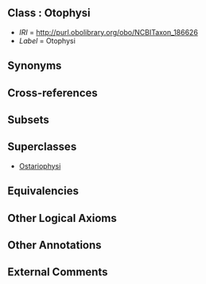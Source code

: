 
## Class : Otophysi

 * *IRI* = http://purl.obolibrary.org/obo/NCBITaxon_186626
 * *Label* = Otophysi

## Synonyms


## Cross-references


## Subsets


## Superclasses

 * [Ostariophysi](../../NCBITaxon/19/NCBITaxon_32519.md)

## Equivalencies


## Other Logical Axioms


## Other Annotations


## External Comments


